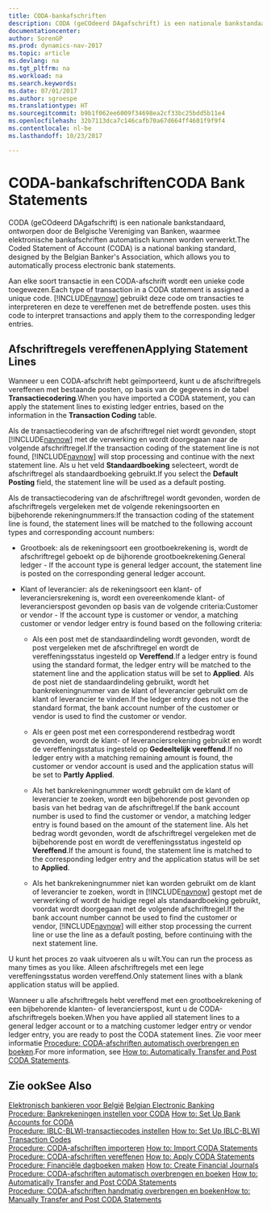 ```yaml
---
title: CODA-bankafschriften
description: CODA (geCOdeerd DAgafschrift) is een nationale bankstandaard, ontworpen door de Belgische Vereniging van Banken, waarmee elektronische bankafschriften automatisch kunnen worden verwerkt.
documentationcenter: 
author: SorenGP
ms.prod: dynamics-nav-2017
ms.topic: article
ms.devlang: na
ms.tgt_pltfrm: na
ms.workload: na
ms.search.keywords: 
ms.date: 07/01/2017
ms.author: sgroespe
ms.translationtype: HT
ms.sourcegitcommit: b9b1f062ee6009f34698ea2cf33bc25bdd5b11e4
ms.openlocfilehash: 32b7113dca7c146cafb70a67d664ff4601f9f9f4
ms.contentlocale: nl-be
ms.lasthandoff: 10/23/2017

---
```

# <a name="coda-bank-statements"></a><span data-ttu-id="c88e2-103">CODA-bankafschriften</span><span class="sxs-lookup"><span data-stu-id="c88e2-103">CODA Bank Statements</span></span>
<span data-ttu-id="c88e2-104">CODA (geCOdeerd DAgafschrift) is een nationale bankstandaard, ontworpen door de Belgische Vereniging van Banken, waarmee elektronische bankafschriften automatisch kunnen worden verwerkt.</span><span class="sxs-lookup"><span data-stu-id="c88e2-104">The Coded Statement of Account (CODA) is a national banking standard, designed by the Belgian Banker's Association, which allows you to automatically process electronic bank statements.</span></span>  

<span data-ttu-id="c88e2-105">Aan elke soort transactie in een CODA-afschrift wordt een unieke code toegewezen.</span><span class="sxs-lookup"><span data-stu-id="c88e2-105">Each type of transaction in a CODA statement is assigned a unique code.</span></span> [!INCLUDE[navnow](../../includes/navnow_md.md)]<span data-ttu-id="c88e2-106"> gebruikt deze code om transacties te interpreteren en deze te vereffenen met de betreffende posten.</span><span class="sxs-lookup"><span data-stu-id="c88e2-106"> uses this code to interpret transactions and apply them to the corresponding ledger entries.</span></span>  

## <a name="applying-statement-lines"></a><span data-ttu-id="c88e2-107">Afschriftregels vereffenen</span><span class="sxs-lookup"><span data-stu-id="c88e2-107">Applying Statement Lines</span></span>  
<span data-ttu-id="c88e2-108">Wanneer u een CODA-afschrift hebt geïmporteerd, kunt u de afschriftregels vereffenen met bestaande posten, op basis van de gegevens in de tabel **Transactiecodering**.</span><span class="sxs-lookup"><span data-stu-id="c88e2-108">When you have imported a CODA statement, you can apply the statement lines to existing ledger entries, based on the information in the **Transaction Coding** table.</span></span>  

<span data-ttu-id="c88e2-109">Als de transactiecodering van de afschriftregel niet wordt gevonden, stopt [!INCLUDE[navnow](../../includes/navnow_md.md)] met de verwerking en wordt doorgegaan naar de volgende afschriftregel.</span><span class="sxs-lookup"><span data-stu-id="c88e2-109">If the transaction coding of the statement line is not found, [!INCLUDE[navnow](../../includes/navnow_md.md)] will stop processing and continue with the next statement line.</span></span> <span data-ttu-id="c88e2-110">Als u het veld **Standaardboeking** selecteert, wordt de afschriftregel als standaardboeking gebruikt.</span><span class="sxs-lookup"><span data-stu-id="c88e2-110">If you select the **Default Posting** field, the statement line will be used as a default posting.</span></span>  

<span data-ttu-id="c88e2-111">Als de transactiecodering van de afschriftregel wordt gevonden, worden de afschriftregels vergeleken met de volgende rekeningsoorten en bijbehorende rekeningnummers:</span><span class="sxs-lookup"><span data-stu-id="c88e2-111">If the transaction coding of the statement line is found, the statement lines will be matched to the following account types and corresponding account numbers:</span></span>  

- <span data-ttu-id="c88e2-112">Grootboek: als de rekeningsoort een grootboekrekening is, wordt de afschriftregel geboekt op de bijhorende grootboekrekening.</span><span class="sxs-lookup"><span data-stu-id="c88e2-112">General ledger - If the account type is general ledger account, the statement line is posted on the corresponding general ledger account.</span></span>  

- <span data-ttu-id="c88e2-113">Klant of leverancier: als de rekeningsoort een klant- of leveranciersrekening is, wordt een overeenkomende klant- of leverancierspost gevonden op basis van de volgende criteria:</span><span class="sxs-lookup"><span data-stu-id="c88e2-113">Customer or vendor - If the account type is customer or vendor, a matching customer or vendor ledger entry is found based on the following criteria:</span></span>  

    - <span data-ttu-id="c88e2-114">Als een post met de standaardindeling wordt gevonden, wordt de post vergeleken met de afschriftregel en wordt de vereffeningsstatus ingesteld op **Vereffend**.</span><span class="sxs-lookup"><span data-stu-id="c88e2-114">If a ledger entry is found using the standard format, the ledger entry will be matched to the statement line and the application status will be set to **Applied**.</span></span> <span data-ttu-id="c88e2-115">Als de post niet de standaardindeling gebruikt, wordt het bankrekeningnummer van de klant of leverancier gebruikt om de klant of leverancier te vinden.</span><span class="sxs-lookup"><span data-stu-id="c88e2-115">If the ledger entry does not use the standard format, the bank account number of the customer or vendor is used to find the customer or vendor.</span></span>  

    - <span data-ttu-id="c88e2-116">Als er geen post met een corresponderend restbedrag wordt gevonden, wordt de klant- of leveranciersrekening gebruikt en wordt de vereffeningsstatus ingesteld op **Gedeeltelijk vereffend**.</span><span class="sxs-lookup"><span data-stu-id="c88e2-116">If no ledger entry with a matching remaining amount is found, the customer or vendor account is used and the application status will be set to **Partly Applied**.</span></span>  

    - <span data-ttu-id="c88e2-117">Als het bankrekeningnummer wordt gebruikt om de klant of leverancier te zoeken, wordt een bijbehorende post gevonden op basis van het bedrag van de afschriftregel.</span><span class="sxs-lookup"><span data-stu-id="c88e2-117">If the bank account number is used to find the customer or vendor, a matching ledger entry is found based on the amount of the statement line.</span></span> <span data-ttu-id="c88e2-118">Als het bedrag wordt gevonden, wordt de afschriftregel vergeleken met de bijbehorende post en wordt de vereffeningsstatus ingesteld op **Vereffend**.</span><span class="sxs-lookup"><span data-stu-id="c88e2-118">If the amount is found, the statement line is matched to the corresponding ledger entry and the application status will be set to **Applied**.</span></span>  

    - <span data-ttu-id="c88e2-119">Als het bankrekeningnummer niet kan worden gebruikt om de klant of leverancier te zoeken, wordt in [!INCLUDE[navnow](../../includes/navnow_md.md)] gestopt met de verwerking of wordt de huidige regel als standaardboeking gebruikt, voordat wordt doorgegaan met de volgende afschriftregel.</span><span class="sxs-lookup"><span data-stu-id="c88e2-119">If the bank account number cannot be used to find the customer or vendor, [!INCLUDE[navnow](../../includes/navnow_md.md)] will either stop processing the current line or use the line as a default posting, before continuing with the next statement line.</span></span>  

<span data-ttu-id="c88e2-120">U kunt het proces zo vaak uitvoeren als u wilt.</span><span class="sxs-lookup"><span data-stu-id="c88e2-120">You can run the process as many times as you like.</span></span> <span data-ttu-id="c88e2-121">Alleen afschriftregels met een lege vereffeningsstatus worden vereffend.</span><span class="sxs-lookup"><span data-stu-id="c88e2-121">Only statement lines with a blank application status will be applied.</span></span>  

<span data-ttu-id="c88e2-122">Wanneer u alle afschriftregels hebt vereffend met een grootboekrekening of een bijbehorende klanten- of leverancierspost, kunt u de CODA-afschriftregels boeken.</span><span class="sxs-lookup"><span data-stu-id="c88e2-122">When you have applied all statement lines to a general ledger account or to a matching customer ledger entry or vendor ledger entry, you are ready to post the CODA statement lines.</span></span> <span data-ttu-id="c88e2-123">Zie voor meer informatie [Procedure: CODA-afschriften automatisch overbrengen en boeken](how-to-manually-transfer-and-post-coda-statements.md).</span><span class="sxs-lookup"><span data-stu-id="c88e2-123">For more information, see [How to: Automatically Transfer and Post CODA Statements](how-to-manually-transfer-and-post-coda-statements.md).</span></span>  

## <a name="see-also"></a><span data-ttu-id="c88e2-124">Zie ook</span><span class="sxs-lookup"><span data-stu-id="c88e2-124">See Also</span></span>  
 <span data-ttu-id="c88e2-125">[Elektronisch bankieren voor België](belgian-electronic-banking.md) </span><span class="sxs-lookup"><span data-stu-id="c88e2-125">[Belgian Electronic Banking](belgian-electronic-banking.md) </span></span>  
 <span data-ttu-id="c88e2-126">[Procedure: Bankrekeningen instellen voor CODA](how-to-set-up-bank-accounts-for-coda.md) </span><span class="sxs-lookup"><span data-stu-id="c88e2-126">[How to: Set Up Bank Accounts for CODA](how-to-set-up-bank-accounts-for-coda.md) </span></span>  
 <span data-ttu-id="c88e2-127">[Procedure: IBLC-BLWI-transactiecodes instellen](how-to-set-up-iblc-blwi-transaction-codes.md) </span><span class="sxs-lookup"><span data-stu-id="c88e2-127">[How to: Set Up IBLC-BLWI Transaction Codes](how-to-set-up-iblc-blwi-transaction-codes.md) </span></span>  
 <span data-ttu-id="c88e2-128">[Procedure: CODA-afschriften importeren](how-to-import-coda-statements.md) </span><span class="sxs-lookup"><span data-stu-id="c88e2-128">[How to: Import CODA Statements](how-to-import-coda-statements.md) </span></span>  
 <span data-ttu-id="c88e2-129">[Procedure: CODA-afschriften vereffenen](how-to-apply-coda-statements.md) </span><span class="sxs-lookup"><span data-stu-id="c88e2-129">[How to: Apply CODA Statements](how-to-apply-coda-statements.md) </span></span>  
 <span data-ttu-id="c88e2-130">[Procedure: Financiële dagboeken maken](how-to-create-financial-journals.md) </span><span class="sxs-lookup"><span data-stu-id="c88e2-130">[How to: Create Financial Journals](how-to-create-financial-journals.md) </span></span>  
 <span data-ttu-id="c88e2-131">[Procedure: CODA-afschriften automatisch overbrengen en boeken](how-to-automatically-transfer-and-post-coda-statements.md) </span><span class="sxs-lookup"><span data-stu-id="c88e2-131">[How to: Automatically Transfer and Post CODA Statements](how-to-automatically-transfer-and-post-coda-statements.md) </span></span>  
 [<span data-ttu-id="c88e2-132">Procedure: CODA-afschriften handmatig overbrengen en boeken</span><span class="sxs-lookup"><span data-stu-id="c88e2-132">How to: Manually Transfer and Post CODA Statements</span></span>](how-to-manually-transfer-and-post-coda-statements.md)

